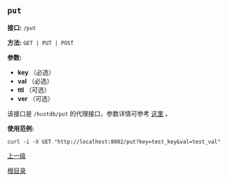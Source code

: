 `put`
----------

**接口:** `/put`

**方法:** `GET | PUT | POST`

**参数:** 

*  **key** （必选）  
*  **val** （必选）
*  **ttl** （可选）
*  **ver** （可选）  

该接口是 `/hustdb/put` 的代理接口，参数详情可参考 [这里](../hustdb/hustdb/put.md) 。

**使用范例:**

    curl -i -X GET "http://localhost:8082/put?key=test_key&val=test_val"

[上一级](../ha.md)

[根目录](../../index.md)